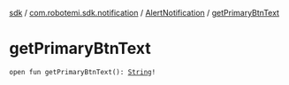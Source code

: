[sdk](../../index.md) / [com.robotemi.sdk.notification](../index.md) / [AlertNotification](index.md) / [getPrimaryBtnText](./get-primary-btn-text.md)

# getPrimaryBtnText

`open fun getPrimaryBtnText(): `[`String`](https://kotlinlang.org/api/latest/jvm/stdlib/kotlin/-string/index.html)`!`